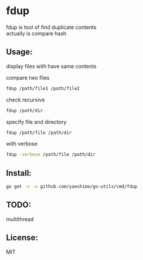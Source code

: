 fdup
====
fdup is tool of find duplicate contents  
actually is compare hash

Usage:
------
display files with have same contents

compare two files
```sh
fdup /path/file1 /path/file2
```

check recursive
```sh
fdup /path/dir
```

specify file and directory
```sh
fdup /path/file /path/dir
```

with verbose
```sh
fdup -verbose /path/file /path/dir
```

Install:
--------
```sh
go get -v -u github.com/yaeshimo/go-utils/cmd/fdup
```

TODO:
-----
multithread

License:
--------
MIT
